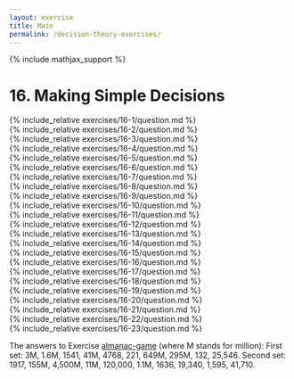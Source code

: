 ```yaml
---
layout: exercise
title: Main
permalink: /decision-theory-exercises/
---
```


{% include mathjax_support %}

# 16. Making Simple Decisions

<div><i class="arrow-up loader" data-chapter="decision-theory-exercises" data-exercise="ex_1" data-rating="0"></i></div>
{% include_relative exercises/16-1/question.md %}

<div><i class="arrow-up loader" data-chapter="decision-theory-exercises" data-exercise="ex_2" data-rating="0"></i></div>
{% include_relative exercises/16-2/question.md %}

<div><i class="arrow-up loader" data-chapter="decision-theory-exercises" data-exercise="ex_3" data-rating="0"></i></div>
{% include_relative exercises/16-3/question.md %}

<div><i class="arrow-up loader" data-chapter="decision-theory-exercises" data-exercise="ex_4" data-rating="0"></i></div>
{% include_relative exercises/16-4/question.md %}

<div><i class="arrow-up loader" data-chapter="decision-theory-exercises" data-exercise="ex_5" data-rating="0"></i></div>
{% include_relative exercises/16-5/question.md %}

<div><i class="arrow-up loader" data-chapter="decision-theory-exercises" data-exercise="ex_6" data-rating="0"></i></div>
{% include_relative exercises/16-6/question.md %}

<div><i class="arrow-up loader" data-chapter="decision-theory-exercises" data-exercise="ex_7" data-rating="0"></i></div>
{% include_relative exercises/16-7/question.md %}

<div><i class="arrow-up loader" data-chapter="decision-theory-exercises" data-exercise="ex_8" data-rating="0"></i></div>
{% include_relative exercises/16-8/question.md %}

<div><i class="arrow-up loader" data-chapter="decision-theory-exercises" data-exercise="ex_9" data-rating="0"></i></div>
{% include_relative exercises/16-9/question.md %}

<div><i class="arrow-up loader" data-chapter="decision-theory-exercises" data-exercise="ex_10" data-rating="0"></i></div>
{% include_relative exercises/16-10/question.md %}

<div><i class="arrow-up loader" data-chapter="decision-theory-exercises" data-exercise="ex_11" data-rating="0"></i></div>
{% include_relative exercises/16-11/question.md %}

<div><i class="arrow-up loader" data-chapter="decision-theory-exercises" data-exercise="ex_12" data-rating="0"></i></div>
{% include_relative exercises/16-12/question.md %}

<div><i class="arrow-up loader" data-chapter="decision-theory-exercises" data-exercise="ex_13" data-rating="0"></i></div>
{% include_relative exercises/16-13/question.md %}

<div><i class="arrow-up loader" data-chapter="decision-theory-exercises" data-exercise="ex_14" data-rating="0"></i></div>
{% include_relative exercises/16-14/question.md %}

<div><i class="arrow-up loader" data-chapter="decision-theory-exercises" data-exercise="ex_15" data-rating="0"></i></div>
{% include_relative exercises/16-15/question.md %}

<div><i class="arrow-up loader" data-chapter="decision-theory-exercises" data-exercise="ex_16" data-rating="0"></i></div>
{% include_relative exercises/16-16/question.md %}

<div><i class="arrow-up loader" data-chapter="decision-theory-exercises" data-exercise="ex_17" data-rating="0"></i></div>
{% include_relative exercises/16-17/question.md %}

<div><i class="arrow-up loader" data-chapter="decision-theory-exercises" data-exercise="ex_18" data-rating="0"></i></div>
{% include_relative exercises/16-18/question.md %}

<div><i class="arrow-up loader" data-chapter="decision-theory-exercises" data-exercise="ex_19" data-rating="0"></i></div>
{% include_relative exercises/16-19/question.md %}

<div><i class="arrow-up loader" data-chapter="decision-theory-exercises" data-exercise="ex_20" data-rating="0"></i></div>
{% include_relative exercises/16-20/question.md %}

<div><i class="arrow-up loader" data-chapter="decision-theory-exercises" data-exercise="ex_21" data-rating="0"></i></div>
{% include_relative exercises/16-21/question.md %}

<div><i class="arrow-up loader" data-chapter="decision-theory-exercises" data-exercise="ex_22" data-rating="0"></i></div>
{% include_relative exercises/16-22/question.md %}

<div><i class="arrow-up loader" data-chapter="decision-theory-exercises" data-exercise="ex_23" data-rating="0"></i></div>
{% include_relative exercises/16-23/question.md %}


The answers to Exercise [almanac-game](#/) (where M stands
for million): First set: 3M, 1.6M, 1541, 41M, 4768, 221, 649M, 295M,
132, 25,546. Second set: 1917, 155M, 4,500M, 11M, 120,000, 1.1M, 1636,
19,340, 1,595, 41,710.
